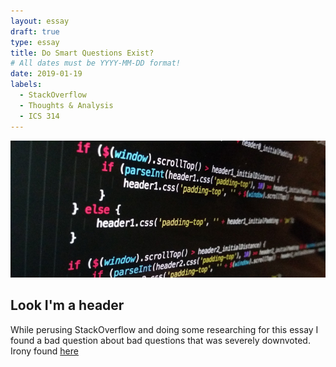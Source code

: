 ```yaml
---
layout: essay
draft: true
type: essay
title: Do Smart Questions Exist?
# All dates must be YYYY-MM-DD format!
date: 2019-01-19
labels:
  - StackOverflow
  - Thoughts & Analysis
  - ICS 314
---
```


<img class="ui huge centered rounded image" src="../images/javascript.jpg">

## Look I'm a header

While perusing StackOverflow and doing some researching for this essay I found a bad question about bad questions that was severely downvoted. 
Irony found [here](https://meta.stackexchange.com/questions/225739/stack-overflow-has-gotten-mean)
